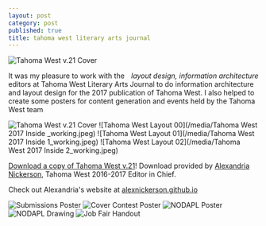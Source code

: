 ```yaml
---
layout: post
category: post
published: true
title: tahoma west literary arts journal
---
```

![Tahoma West v.21 Cover](/media/tw-cover.jpeg)
<!--more-->
<span class='date' style='float:right;'>*layout design, information architecture*</span>  




It was my pleasure to work with the editors at Tahoma West Literary Arts Journal to do information architecture and layout design for the 2017 publication of Tahoma West. I also helped to create some posters for content generation and events held by the Tahoma West team

![Tahoma West v.21 Cover](/media/tw-cover.jpeg)
![Tahoma West Layout 00](/media/Tahoma West 2017 Inside _working.jpeg)
![Tahoma West Layout 01](/media/Tahoma West 2017 Inside 1_working.jpeg)
![Tahoma West Layout 02](/media/Tahoma West 2017 Inside 2_working.jpeg)

[Download a copy of Tahoma West v.21][1]! Download provided by [Alexandria Nickerson](http://alexnickerson.github.io), Tahoma West 2016-2017 Editor in Chief. 

Check out Alexandria's website at [alexnickerson.github.io](http://alexnickerson.github.io)

![Submissions Poster](/media/submission-poster.jpeg)
![Cover Contest Poster](/media/contest-poster.jpeg)
![NODAPL Poster](/media/nodapl-poster.jpeg)
![NODAPL Drawing](/media/NODAPL-drawing.jpeg)
![Job Fair Handout](/media/tw-job-fair.jpeg)

<!-- # Tahoma West Literary Arts Journal 2017

get pictures of the book up eh!?

some cool screenshots of layout pages

the actual book
inside the actual book -->

<!-- Download link for Tahoma West from Alex Nickerson's Website -->
[1]:https://alexnickerson.github.io/download/Tahoma_West-2017v21.pdf
